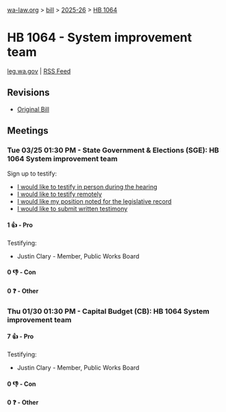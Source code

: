 [wa-law.org](/) > [bill](/bill/) > [2025-26](/bill/2025-26/) > [HB 1064](/bill/2025-26/hb/1064/)

# HB 1064 - System improvement team
[leg.wa.gov](https://app.leg.wa.gov/billsummary?BillNumber=1064&Year=2025&Initiative=false) | [RSS Feed](./rss.xml)

## Revisions
* [Original Bill](1/)

## Meetings
### Tue 03/25 01:30 PM - State Government & Elections (SGE): HB 1064 System improvement team
Sign up to testify:
* [I would like to testify in person during the hearing](https://app.leg.wa.gov/csi/Testifier/Add?chamber=House&mId=33159&aId=166439&caId=26748&tId=1)
* [I would like to testify remotely](https://app.leg.wa.gov/csi/Testifier/Add?chamber=House&mId=33159&aId=166439&caId=26748&tId=2)
* [I would like my position noted for the legislative record](https://app.leg.wa.gov/csi/Testifier/Add?chamber=House&mId=33159&aId=166439&caId=26748&tId=3)
* [I would like to submit written testimony](https://app.leg.wa.gov/csi/Testifier/Add?chamber=House&mId=33159&aId=166439&caId=26748&tId=4)

#### 1 👍 - Pro
Testifying:
* Justin Clary - Member, Public Works Board

#### 0 👎 - Con

#### 0 ❓ - Other

### Thu 01/30 01:30 PM - Capital Budget (CB): HB 1064 System improvement team
#### 7 👍 - Pro
Testifying:
* Justin Clary - Member, Public Works Board

#### 0 👎 - Con

#### 0 ❓ - Other
